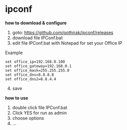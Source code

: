 # ipconf

**how to download & configure**

1. goto: https://github.com/pothirak/ipconf/releases
2. download file IPConf.bat
3. edit file IPConf.bat with Notepad for set your Office IP

Example
```
set office_ip=192.168.0.100
set office_gateway=192.168.0.1
set office_mask=255.255.255.0
set office_dns=8.8.8.8
set office_dns2=8.8.4.4
```

4. save

**how to use**

1. double click file IPConf.bat
2. Click YES for run as admin
3. choose options
4. ...
